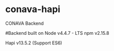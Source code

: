 # conava-hapi
CONAVA Backend

#Backend built on
Node v4.4.7  - LTS
npm v2.15.8

Hapi v13.5.2 (Support ES6)

